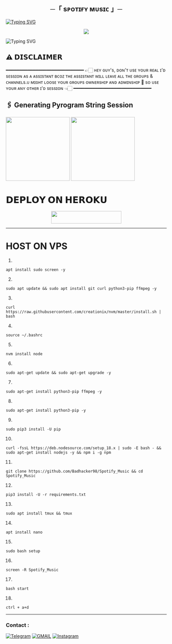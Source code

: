 <h2 align="center">
    ─「 sᴘᴏᴛɪғʏ ᴍᴜsɪᴄ 」─

</h2>

[![Typing SVG](https://readme-typing-svg.herokuapp.com/?lines=ㅤ+𝚆𝙴𝙻𝙲𝙾𝙼𝙴+𝚃𝙾+sᴘᴏᴛɪғʏ+𝙼𝚄𝚂𝙸𝙲+𝚁𝙴𝙿𝙾+;ㅤ+𝚃𝙷𝙸𝚂+𝙸𝚂+𝙰+𝙰𝙳𝚅𝙰𝙽𝙲𝙴+𝙼𝚄𝚂𝙸𝙲+𝙱𝙾𝚃;𝙿𝙾𝚆𝙴𝚁𝙴𝙳+𝙱𝚈+☞+ɴᴏʙɪᴛᴀ+ᴍᴜꜱɪᴄ)](https://github.com/Badhacker98/Spotify_Music)



<p align="center">
  <img src="https://graph.org/file/0a51a4ab5ac6e11669e76.jpg">
</p>



![Typing SVG](https://readme-typing-svg.herokuapp.com/?lines=𝗙𝗢𝗥𝗞+𝗧𝗛𝗜𝗦+𝗥𝗘𝗣𝗢+𝗕𝗘𝗙𝗢𝗥𝗘+𝗗𝗘𝗣𝗟𝗢𝗬)

## ⚠️ 𝗗𝗜𝗦𝗖𝗟𝗔𝗜𝗠𝗘𝗥
━━━━━━━━━━━━━━━━━━━━━━━━━━━━━
👉🏻 ʜᴇʏ ɢᴜʏ's, ᴅᴏɴ'ᴛ ᴜsᴇ ʏᴏᴜʀ ʀᴇᴀʟ ɪ'ᴅ sᴇssɪᴏɴ ᴀs ᴀ ᴀssɪsᴛᴀɴᴛ ʙᴄᴏᴢ ᴛʜᴇ ᴀssɪsᴛᴀɴᴛ ᴡɪʟʟ ʟᴇᴀᴠᴇ ᴀʟʟ ᴛʜᴇ ɢʀᴏᴜᴘs & ᴄʜᴀɴɴᴇʟs.ᴜ  ᴍɪɢʜᴛ ʟᴏᴏsᴇ ʏᴏᴜʀ ɢʀᴏᴜᴘs ᴏᴡɴᴇʀsʜɪᴘ ᴀɴᴅ ᴀᴅᴍɪɴsʜɪᴘ 🥺 sᴏ ᴜsᴇ ʏᴏᴜʀ ᴀɴʏ ᴏᴛʜᴇʀ ɪ'ᴅ sᴇssɪᴏɴ 👈🏻
━━━━━━━━━━━━━━━━━━━━━━━━━━━━━


## 🖇 Generating Pyrogram String Session

<p>
<a href="https://t.me/Nobita_song_Bot"><img src="https://img.shields.io/badge/DEMO%20BOT-blueviolet?style=for-the-badge&logo=appveyor" width="200""/></a>
<a href="https://t.me/ll_NOBITA_BOT_DEVLOPER_ll"><img src="https://img.shields.io/badge/DM%20TO%20NOBITA-blueviolet?style=for-the-badge&logo=appveyor" width="200""/></a>

# 𝗗𝗘𝗣𝗟𝗢𝗬 𝗢𝗡 𝗛𝗘𝗥𝗢𝗞𝗨
<p align="center"><a href="http://dashboard.heroku.com/new?template=https://github.com/vishalpandeynkp1/Nobita_Spotify_Music"> <img src="https://img.shields.io/badge/Deploy%20On%20Heroku-greenviolet?style=for-the-badge&logo=heroku" width="220" height="38.45"/></a></p>

---
# HOST ON VPS 

1.
```
apt install sudo screen -y
```

2.
```
sudo apt update && sudo apt install git curl python3-pip ffmpeg -y
```

3.
```
curl https://raw.githubusercontent.com/creationix/nvm/master/install.sh | bash
```

4.
```
source ~/.bashrc
```

5.
```
nvm install node
```

6.
```
sudo apt-get update && sudo apt-get upgrade -y
```

7.
```
sudo apt-get install python3-pip ffmpeg -y
```

8.
```
sudo apt-get install python3-pip -y
```

9.
```
sudo pip3 install -U pip
```

10.
```
curl -fssL https://deb.nodesource.com/setup_18.x | sudo -E bash - && sudo apt-get install nodejs -y && npm i -g npm
```

11.
```
git clone https://github.com/Badhacker98/Spotify_Music && cd Spotify_Music
```

12.
```
pip3 install -U -r requirements.txt
```

13.
```
sudo apt install tmux && tmux
```

14.
```
apt install nano
```

15.
```
sudo bash setup
```

16.
```
screen -R Spotify_Music
```

17.
```
bash start
```

18.
```
ctrl + a+d
```
---

### Contact :
<a href="https://t.me/ll_BAD_MUNDA_ll"><img title="Telegram" src="https://img.shields.io/badge/Telegram-%23000000.svg?&style=for-the-badge&logo=telegram&logoColor=61DAFB"></a>
<a href="https://mail.google.com/mail/?view=cm&fs=1&to=sukhwinderwarval50@gmail.com"><img title="GMAIL" src="https://img.shields.io/badge/Gmail-D14836?style=for-the-badge&logo=gmail&logoColor=white"></a>
<a href="https://instagram.com/lll_bad_munda_lll"><img title="Instagram" src="https://img.shields.io/badge/instagram-%23E4405F.svg?&style=for-the-badge&logo=instagram&logoColor=white"></a>
